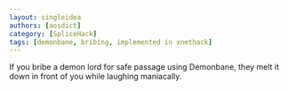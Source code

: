 ```yaml
---
layout: singleidea
authors: [aosdict]
category: [SpliceHack]
tags: [demonbane, bribing, implemented in xnethack]
---
```

If you bribe a demon lord for safe passage using Demonbane, they melt it down
in front of you while laughing maniacally.
